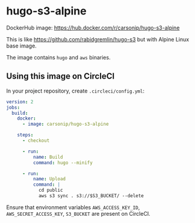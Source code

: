 # hugo-s3-alpine

DockerHub image: https://hub.docker.com/r/carsonip/hugo-s3-alpine

This is like https://github.com/rabidgremlin/hugo-s3 but with Alpine Linux base image.

The image contains `hugo` and `aws` binaries.

## Using this image on CircleCI

In your project repository, create `.circleci/config.yml`:
```yml
version: 2
jobs:
  build:
    docker:
      - image: carsonip/hugo-s3-alpine

    steps:
      - checkout

      - run:
          name: Build
          command: hugo --minify

      - run:
          name: Upload
          command: |
            cd public
            aws s3 sync . s3://$S3_BUCKET/ --delete
```

Ensure that environment variables `AWS_ACCESS_KEY_ID`, `AWS_SECRET_ACCESS_KEY`, `S3_BUCKET` are present on CircleCI.
